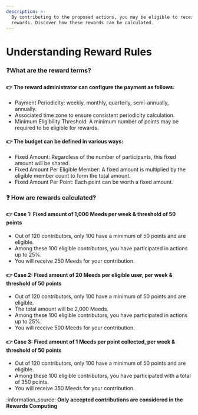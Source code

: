 ```yaml
---
description: >-
  By contributing to the proposed actions, you may be eligible to receive
  rewards. Discover how these rewards can be calculated.
---
```


# Understanding Reward Rules

### :question:What are the reward terms? <a href="#quelles-sont-les-modalites-de-recompense" id="quelles-sont-les-modalites-de-recompense"></a>

#### ​👉 The reward administrator can configure the payment as follows:

* Payment Periodicity: weekly, monthly, quarterly, semi-annually, annually.
* Associated time zone to ensure consistent periodicity calculation.
* Minimum Eligibility Threshold: A minimum number of points may be required to be eligible for rewards.

#### ​👉 The budget can be defined in various ways:

* Fixed Amount: Regardless of the number of participants, this fixed amount will be shared.
* Fixed Amount Per Eligible Member: A fixed amount is multiplied by the eligible member count to form the total amount.
* Fixed Amount Per Point: Each point can be worth a fixed amount.

### ❓ How are rewards calculated?

#### ​👉 Case 1: Fixed amount of 1,000 Meeds per week & threshold of 50 points

* Out of 120 contributors, only 100 have a minimum of 50 points and are eligible.
* Among these 100 eligible contributors, you have participated in actions up to 25%.
* You will receive 250 Meeds for your contribution.

#### ​👉 Case 2: Fixed amount of 20 Meeds per eligible user, per week & threshold of 50 points

* Out of 120 contributors, only 100 have a minimum of 50 points and are eligible.
* The total amount will be 2,000 Meeds.
* Among these 100 eligible contributors, you have participated in actions up to 25%.
* You will receive 500 Meeds for your contribution.

#### 👉 Case 3: Fixed amount of 1 Meeds per point collected, per week & threshold of 50 points

* Out of 120 contributors, only 100 have a minimum of 50 points and are eligible.
* Among these 100 eligible contributors, you have participated with a total of 350 points.
* You will receive 350 Meeds for your contribution.

:information\_source: **Only accepted contributions are considered in the Rewards Computing**

